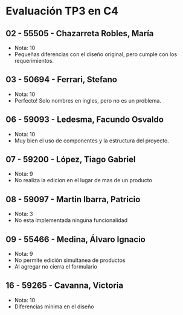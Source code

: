 # Evaluación TP3 en C4

## 02 - 55505 - Chazarreta Robles, María
- Nota: 10
- Pequeñas diferencias con el diseño original, pero cumple con los requerimientos.

## 03 - 50694 - Ferrari, Stefano
- Nota: 10
- Perfecto! Solo nombres en ingles, pero no es un problema.

## 06 - 59093 - Ledesma, Facundo Osvaldo
- Nota: 10
- Muy bien el uso de componentes y la estructura del proyecto.

## 07 - 59200 - López, Tiago Gabriel
- Nota: 9
- No realiza la edicion en el lugar de mas de un producto

## 08 - 59097 - Martin Ibarra, Patricio
- Nota: 3
- No esta implementada ninguna funcionalidad

## 09 - 55466 - Medina, Álvaro Ignacio
- Nota: 9
- No permite edición simultanea de productos
- Al agregar no cierra el formulario

## 16 - 59265 - Cavanna, Victoria
- Nota: 10
- Diferencias minima en el diseño

